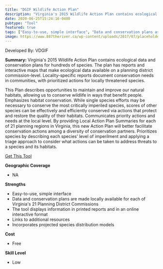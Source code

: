 ```yaml
---
title: "DGIF Wildlife Action Plan"
description: "Virginia's 2015 Wildlife Action Plan contains ecological data and conservation plans for hundreds of species. The plan has reports and interactive maps that make ecological data available on a planning district commission-level. Locality-specific reports document conservation needs in communities, with prioritized actions for locally threatened species."
date: 2020-06-25T15:24:16-0400
pubtype: "Tool"
featured: true
tags: ["Easy-to-use, simple interface", "Data and conservation plans are made locally available for each of Virginia's 21 Planning District Commissions", "The tool displays information in printed reports and in an online interactive format", "Links to additional resources", "Incorporates projected species distribution models"]
image: https://www.887theriver.ca/wp-content/uploads/2017/07/placeholder.jpg
---
```

Developed By: VDGIF

**Summary:** Virginia's 2015 Wildlife Action Plan contains ecological data and conservation plans for hundreds of species. The plan has reports and interactive maps that make ecological data available on a planning district commission-level. Locality-specific reports document conservation needs in communities, with prioritized actions for locally threatened species. 

This Plan describes opportunities to maintain and improve our natural habitats, allowing us to conserve wildlife in ways that benefit people. Emphasizes habitat conservation. While single species efforts may be necessary to conserve the most critically imperiled species, scores of other species can be effectively and efficiently conserved via actions that protect and restore the quality of their habitats. Communicates priority actions and needs at the local level. By providing Local Action Plan Summaries for each of 21 planning regions in Virginia, this new Action Plan will better facilitate conservation actions among a diversity of conservation partners. Prioritizes species by describing each species' level of imperilment and applying a triage approach to consider what actions can be taken to address threats to a species and its habitats.

<a href="http://bewildvirginia.org/wildlife-action-plan/" target="_blank">Get This Tool</a>

__**Geographic Coverage**__
-  NA

__**Strengths**__
-  Easy-to-use, simple interface
-   Data and conservation plans are made locally available for each of Virginia's 21 Planning District Commissions
-   The tool displays information in printed reports and in an online interactive format
-   Links to additional resources
-   Incorporates projected species distribution models

__**Cost**__
- Free

__**Skill Level**__
- Low
